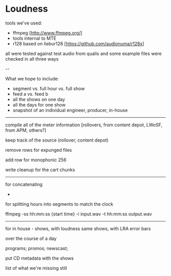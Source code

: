 Loudness
========

tools we've used:
*  ffmpeg [http://www.ffmpeg.org/]
*  tools internal to MTE
*  r128 based on liebur128 [https://github.com/audionuma/r128x]
  
all were tested against test audio from qualis and some example files were checked in all three ways


--

What we hope to include:
* segment vs. full hour vs. full show
* feed a vs. feed b
* all the shows on one day
* all the days for one show
* snapshot of an individual engineer, producer, in-house


---

compile all of the meter information [rollovers, from content depot, LWoSF, from APM, others?]
  
  keep track of the source (rollover, content depot)
  
  remove rows for expunged files
  
  add row for monophonic 256
  
  write cleanup for the cart chunks

---


for concatenating

-

for splitting hours into segments to match the clock

ffmpeg -ss hh:mm:ss {start time} -i input.wav -t hh:mm:ss output.wav

--------

for in house - shows, with loudness
  same shows, with LRA error bars
  
over the course of a day

programs; promos; newscast;

put CD metadata with the shows

list of what we're missing still
